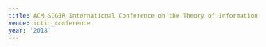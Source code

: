 ```yaml
---
title: ACM SIGIR International Conference on the Theory of Information Retrieval (2018)
venue: ictir_conference
year: '2018'
---
```

